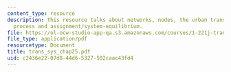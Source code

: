```yaml
---
content_type: resource
description: This resource talks about networks, nodes, the urban transportation planning
  process and assignment/system-equilibrium.
file: https://ol-ocw-studio-app-qa.s3.amazonaws.com/courses/1-221j-transportation-systems-fall-2004/c2436e2207d844d65327502caac43fd4_trans_sys_chap25.pdf
file_type: application/pdf
resourcetype: Document
title: trans_sys_chap25.pdf
uid: c2436e22-07d8-44d6-5327-502caac43fd4
---
```

